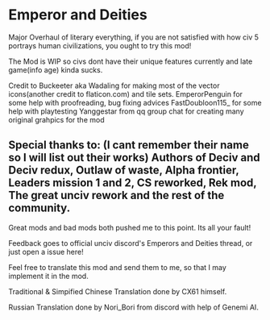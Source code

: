 # Emperor and Deities
 Major Overhaul of literary everything, if you are not satisfied with how civ 5 portrays human civilizations, you ought to try this mod!

 The Mod is WIP so civs dont have their unique features currently and late game(info age) kinda sucks.

 Credit to 
 Buckeeter aka Wadaling for making most of the vector icons(another credit to flaticon.com) and tile sets.
 EmperorPenguin for some help with proofreading, bug fixing advices
 FastDoubloon115_ for some help with playtesting
 Yanggestar from qq group chat for creating many original grahpics for the mod

 Special thanks to:
 (I cant remember their name so I will list out their works)
 Authors of Deciv and Deciv redux, Outlaw of waste, Alpha frontier, Leaders mission 1 and 2, CS reworked, Rek mod, The great unciv rework and the rest of the community. 
 ---
 Great mods and bad mods both pushed me to this point. Its all your fault!

 Feedback goes to official unciv discord's Emperors and Deities thread, or just open a issue here!

 Feel free to translate this mod and send them to me, so that I may implement it in the mod.

 Traditional & Simpified Chinese Translation done by CX61 himself.

 Russian Translation done by Nori_Bori from discord with help of Genemi AI.


